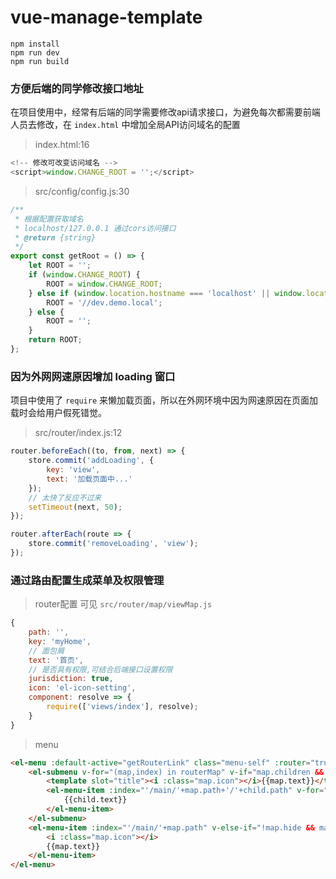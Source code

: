 # vue-manage-template

```
npm install
npm run dev
npm run build
```

### 方便后端的同学修改接口地址

在项目使用中，经常有后端的同学需要修改api请求接口，为避免每次都需要前端人员去修改，在 `index.html` 中增加全局API访问域名的配置

> index.html:16

```javascript
<!-- 修改可改变访问域名 -->
<script>window.CHANGE_ROOT = '';</script>
```

> src/config/config.js:30

```javascript
/**
 * 根据配置获取域名
 * localhost/127.0.0.1 通过cors访问接口
 * @return {string}
 */
export const getRoot = () => {
    let ROOT = '';
    if (window.CHANGE_ROOT) {
        ROOT = window.CHANGE_ROOT;
    } else if (window.location.hostname === 'localhost' || window.location.hostname === '127.0.0.1') {
        ROOT = '//dev.demo.local';
    } else {
        ROOT = '';
    }
    return ROOT;
};
```

### 因为外网网速原因增加 loading 窗口

项目中使用了 `require` 来懒加载页面，所以在外网环境中因为网速原因在页面加载时会给用户假死错觉。

> src/router/index.js:12

```javascript
router.beforeEach((to, from, next) => {
    store.commit('addLoading', {
        key: 'view',
        text: '加载页面中...'
    });
    // 太快了反应不过来
    setTimeout(next, 50);
});

router.afterEach(route => {
    store.commit('removeLoading', 'view');
});
```

### 通过路由配置生成菜单及权限管理

> router配置 可见 `src/router/map/viewMap.js`

```javascript
{
    path: '',
    key: 'myHome',
    // 面包屑
    text: '首页',
    // 是否具有权限,可结合后端接口设置权限
    jurisdiction: true,
    icon: 'el-icon-setting',
    component: resolve => {
        require(['views/index'], resolve);
    }
}
```

> menu

```html
<el-menu :default-active="getRouterLink" class="menu-self" :router="true">
    <el-submenu v-for="(map,index) in routerMap" v-if="map.children && !map.hide && map.jurisdiction" :index="index+''">
        <template slot="title"><i :class="map.icon"></i>{{map.text}}</template>
        <el-menu-item :index="'/main/'+map.path+'/'+child.path" v-for="(child,childIndex) in map.children" v-if="!child.hide && child.jurisdiction">
            {{child.text}}
        </el-menu-item>
    </el-submenu>
    <el-menu-item :index="'/main/'+map.path" v-else-if="!map.hide && map.jurisdiction">
        <i :class="map.icon"></i>
        {{map.text}}
    </el-menu-item>
</el-menu>
```
